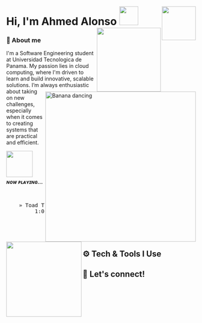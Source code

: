 
# Hi, I'm Ahmed Alonso <img src="https://media.tenor.com/2nzJPPcHjFoAAAAi/hello-hi.gif" width="50">  <a href="https://media.licdn.com/dms/document/media/v2/D4E2DAQE3-Uq04M_S7Q/profile-treasury-document-pdf-analyzed/B4EZYjIklyGgAg-/0/1744346173416?e=1755734400&v=beta&t=YgDjfHWTOa2LHiRy3rmh3-hmmilYoH8_RPT49rvv0cM"><img width ="90" src="https://learn.microsoft.com/en-us/media/learn/certification/badges/microsoft-certified-fundamentals-badge.svg " align="right"></a> <a href="https://catalog-education.oracle.com/ords/certview/sharebadge?id=96EBF4878D9B2152CA699C64DD7D0A6558593952B81AD85C6E626B8BC772439A "><img width ="170" src="https://brm-workforce.oracle.com/pdf/certview/images/OCI25FNDCFAV1.png" align="right"></a> 

<h3>🧠 About me </h3>


<img align="right" width=400px alt="Banana dancing" src="https://media.tenor.com/ixbwqH97JCEAAAAj/guts-defeated.gif" />


I'm a Software Engineering student at Universidad Tecnologica de Panama. My passion lies in cloud computing, where I'm driven to learn and build innovative, scalable solutions. I’m always enthusiastic about taking on new challenges, especially when it comes to creating systems that are practical and efficient.


 <img src="https://media1.tenor.com/m/sHQOEDdNomMAAAAd/monkey-music.gif" width="70px">&nbsp;  ***ɴᴏᴡ ᴘʟᴀʏɪɴɢ...***
  <img align="left" width="200px" src="https://lh3.googleusercontent.com/7nJmV1o_LFVdiiganEM082TgFzdbxTMz9Z2Pn0eM6GQeP8CsR_A0F0KjyYIBFwqsJ3pzzrtkMpJ910nL">
  <br>

<pre>
                       ၊၊||၊|။||||။‌‌‌‌‌၊|
    » Toad The Wet Sprocket - Something's Always Wrong «
         1:00 ━━━━━━━━━●───────────────────── 4:20
                  ⇄   ◃◃   ⅠⅠ   ▹▹   ↻
                     VOL: ▁▂▃▄▅▆▇ 100%
</pre>
  <br>

## ⚙️ Tech & Tools I Use


## 🔗 Let's connect!
